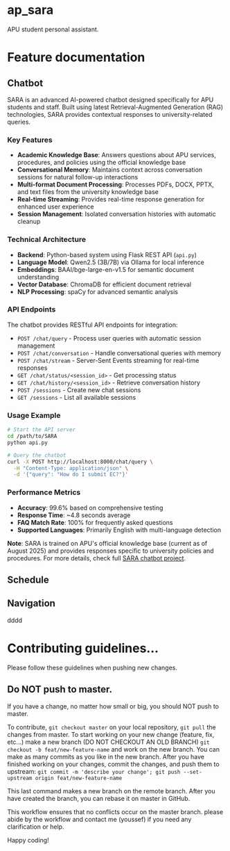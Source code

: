 # ap_sara

APU student personal assistant.

# Feature documentation

## Chatbot

SARA is an advanced AI-powered chatbot designed specifically for APU students and staff. Built using latest Retrieval-Augmented Generation (RAG) technologies, SARA provides contextual responses to university-related queries.

### Key Features

- **Academic Knowledge Base**: Answers questions about APU services, procedures, and policies using the official knowledge base
- **Conversational Memory**: Maintains context across conversation sessions for natural follow-up interactions
- **Multi-format Document Processing**: Processes PDFs, DOCX, PPTX, and text files from the university knowledge base
- **Real-time Streaming**: Provides real-time response generation for enhanced user experience
- **Session Management**: Isolated conversation histories with automatic cleanup

### Technical Architecture

- **Backend**: Python-based system using Flask REST API (`api.py`)
- **Language Model**: Qwen2.5 (3B/7B) via Ollama for local inference
- **Embeddings**: BAAI/bge-large-en-v1.5 for semantic document understanding
- **Vector Database**: ChromaDB for efficient document retrieval
- **NLP Processing**: spaCy for advanced semantic analysis

### API Endpoints

The chatbot provides RESTful API endpoints for integration:

- `POST /chat/query` - Process user queries with automatic session management
- `POST /chat/conversation` - Handle conversational queries with memory
- `POST /chat/stream` - Server-Sent Events streaming for real-time responses
- `GET /chat/status/<session_id>` - Get processing status
- `GET /chat/history/<session_id>` - Retrieve conversation history
- `POST /sessions` - Create new chat sessions
- `GET /sessions` - List all available sessions

### Usage Example

```bash
# Start the API server
cd /path/to/SARA
python api.py

# Query the chatbot
curl -X POST http://localhost:8000/chat/query \
  -H "Content-Type: application/json" \
  -d '{"query": "How do I submit EC?"}'
```

### Performance Metrics

- **Accuracy**: 99.6% based on comprehensive testing
- **Response Time**: ~4.8 seconds average
- **FAQ Match Rate**: 100% for frequently asked questions
- **Supported Languages**: Primarily English with multi-language detection

**Note**: SARA is trained on APU's official knowledge base (current as of August 2025) and provides responses specific to university policies and procedures. For more details, check full [SARA chatbot project](https://github.com/nikiwit/SARA).

## Schedule

## Navigation
dddd
# Contributing guidelines...
Please follow these guidelines when pushing new changes.

## Do NOT push to master.
If you have a change, no matter how small or big, you should NOT push to master.

To contribute, `git checkout master` on your local repository, `git pull` the changes from master.
To start working on your new change (feature, fix, etc...) make a new branch (DO NOT CHECKOUT AN OLD BRANCH) `git checkout -b feat/new-feature-name` and work on the new branch.
You can make as many commits as you like in the new branch. 
After you have finished working on your changes, commit the changes, and push them to upstream: `git commit -m 'describe your change'; git push --set-upstream origin feat/new-feature-name`

This last command makes a new branch on the remote branch.
After you have created the branch, you can rebase it on master in GitHub.


This workflow ensures that no conflicts occur on the master branch. please abide by the workflow and contact me (youssef) if you need any clarification or help.

Happy coding!


